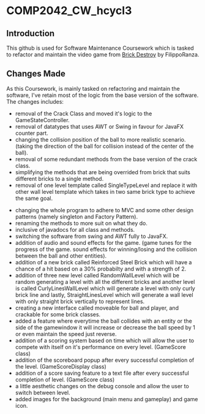 # COMP2042_CW_hcycl3
 
## Introduction

This github is used for Software Maintenance Coursework which is tasked to refactor and maintain the video game from <a href="https://github.com/FilippoRanza/Brick_Destroy"> Brick Destroy</a> by FilippoRanza.

## Changes Made

As this Coursework, is mainly tasked on refactoring and maintain the software, I've retain most of the logic from the base version of the software. The changes includes:

- removal of the Crack Class and moved it's logic to the GameStateController.
- removal of datatypes that uses AWT or Swing in favour for JavaFX counter part.
- changing the collision position of the ball to more realistic scenario. (taking the direction of the ball for collision instead of the center of the ball).
- removal of some redundant methods from the base version of the crack class.
- simplifying the methods that are being overrided from brick that suits different bricks to a single method.
- removal of one level template called SingleTypeLevel and replace it with other wall level template which takes in two same brick type to achieve the same goal.

+ changing the whole program to adhere to MVC and some other design patterns (namely singleton and Factory Pattern).
+ renaming the methods to more suit on what they do.
+ inclusive of javadocs for all class and methods.
+ switching the software from swing and AWT fully to JavaFX.
+ addition of audio and sound effects for the game. (game tunes for the progress of the game. sound effects for winning/losing and the collision between the ball and other entities).
+ addition of a new brick called Reinforced Steel Brick which will have a chance of a hit based on a 30% probabilty and with a strength of 2.
+ addition of three new level called RandomWallLevel which will be random generating a level with all the different bricks and another level is called CurlyLinesWallLevel which will generate a level with only curly brick line and lastly, StraightLinesLevel which will generate a wall level with only straight brick vertically to represent lines.
+ creating a new interface called moveable for ball and player, and crackable for some brick classes.
+ added a feature where everytime the ball collides with an entity or the side of the gamewindow it will increase or decrease the ball speed by 1 or even maintain the speed just reverse.
+ addition of a scoring system based on time which will allow the user to compete with itself on it's performance on every level. (GameScore class)
+ addition of the scoreboard popup after every successful completion of the level. (GameScoreDisplay class)
+ addition of a score saving feature to a text file after every successful completion of level. (GameScore class)
+ a little aesthetic changes on the debug console and allow the user to switch between level.
+ added images for the background (main menu and gameplay) and game icon.
